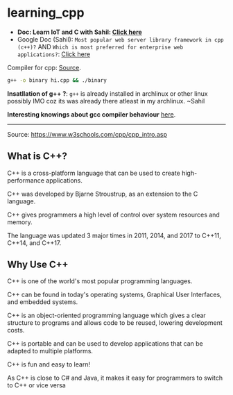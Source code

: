 # learning_cpp

- **Doc: Learn IoT and C with Sahil: [Click here](https://docs.google.com/document/d/1lN2vAJOs3Y2MBMWyNfH0RZHajUYMwEZD_Tl9QI1fssM/edit#heading=h.2y4mxxwdk1xh)**
- Google Doc (Sahil): `Most popular web server library framework in cpp (c++)?` AND `Which is most preferred for enterprise web applications?`: [Click here](https://docs.google.com/document/d/1DYgEsBZX-wm3laRj835BgAnAegWWAq55S2QsMC0USZI/edit?tab=t.0#heading=h.n3sonkt1cgtd)

Compiler for cpp: [Source](https://stackoverflow.com/a/7005723/10012446).

```bash
g++ -o binary hi.cpp && ./binary
```

**Insatllation of g++ ?**: `g++` is already installed in archlinux or other linux possibly IMO coz its was already there atleast in my archlinux. ~Sahil

**Interesting knowings about gcc compiler behaviour** [here](https://unix.stackexchange.com/a/34659/504112).

---

Source: https://www.w3schools.com/cpp/cpp_intro.asp

## What is C++?

C++ is a cross-platform language that can be used to create high-performance applications.

C++ was developed by Bjarne Stroustrup, as an extension to the C language.

C++ gives programmers a high level of control over system resources and memory.

The language was updated 3 major times in 2011, 2014, and 2017 to C++11, C++14, and C++17.

## Why Use C++

C++ is one of the world's most popular programming languages.

C++ can be found in today's operating systems, Graphical User Interfaces, and embedded systems.

C++ is an object-oriented programming language which gives a clear structure to programs and allows code to be reused, lowering development costs.

C++ is portable and can be used to develop applications that can be adapted to multiple platforms.

C++ is fun and easy to learn!

As C++ is close to C# and Java, it makes it easy for programmers to switch to C++ or vice versa
